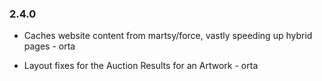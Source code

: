 ### 2.4.0

* Caches website content from martsy/force, vastly speeding up hybrid pages - orta


* Layout fixes for the Auction Results for an Artwork - orta
